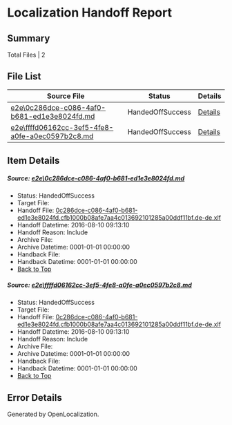 # <a name='report-top'></a> Localization Handoff Report

## Summary
 Total Files | 2

## File List
 Source File | Status | Details 
 ----------- | ------ | ------- 
 [e2e\0c286dce-c086-4af0-b681-ed1e3e8024fd.md](https://github.com/OpenLocalizationTestOrg/oltest/blob/039652e5b4451b4df564bc30557d1b4d1f7b741f/e2e/0c286dce-c086-4af0-b681-ed1e3e8024fd.md) | HandedOffSuccess | [Details](#2086c53fc99ce958c5718a9b73c494c287cad8581)
 [e2e\ffffd06162cc-3ef5-4fe8-a0fe-a0ec0597b2c8.md](https://github.com/OpenLocalizationTestOrg/oltest/blob/039652e5b4451b4df564bc30557d1b4d1f7b741f/e2e/ffffd06162cc-3ef5-4fe8-a0fe-a0ec0597b2c8.md) | HandedOffSuccess | [Details](#2086c53fc99ce958c5718a9b73c494c287cad8582)

## Item Details
##### <a name='2086c53fc99ce958c5718a9b73c494c287cad8581'></a> Source: [e2e\0c286dce-c086-4af0-b681-ed1e3e8024fd.md](https://github.com/OpenLocalizationTestOrg/oltest/blob/039652e5b4451b4df564bc30557d1b4d1f7b741f/e2e/0c286dce-c086-4af0-b681-ed1e3e8024fd.md)
* Status: HandedOffSuccess
* Target File: 
* Handoff File: [0c286dce-c086-4af0-b681-ed1e3e8024fd.cfb1000b08afe7aa4c013692101285a00ddf11bf.de-de.xlf](https://github.com/OpenLocalizationTestOrg/olhandoff-e2e/blob/ccf040993e04e357c732ed11746d10f8ffd3c37b/ol-handoff/OpenLocalizationTestOrg/ol-test-dede/ci/ht/0c286dce-c086-4af0-b681-ed1e3e8024fd.cfb1000b08afe7aa4c013692101285a00ddf11bf.de-de.xlf)
* Handoff Datetime: 2016-08-10 09:13:10
* Handoff Reason: Include
* Archive File: 
* Archive Datetime: 0001-01-01 00:00:00
* Handback File: 
* Handback Datetime: 0001-01-01 00:00:00
* [Back to Top](#report-top)

##### <a name='2086c53fc99ce958c5718a9b73c494c287cad8582'></a> Source: [e2e\ffffd06162cc-3ef5-4fe8-a0fe-a0ec0597b2c8.md](https://github.com/OpenLocalizationTestOrg/oltest/blob/039652e5b4451b4df564bc30557d1b4d1f7b741f/e2e/ffffd06162cc-3ef5-4fe8-a0fe-a0ec0597b2c8.md)
* Status: HandedOffSuccess
* Target File: 
* Handoff File: [0c286dce-c086-4af0-b681-ed1e3e8024fd.cfb1000b08afe7aa4c013692101285a00ddf11bf.de-de.xlf](https://github.com/OpenLocalizationTestOrg/olhandoff-e2e/blob/ccf040993e04e357c732ed11746d10f8ffd3c37b/ol-handoff/OpenLocalizationTestOrg/ol-test-dede/ci/ht/0c286dce-c086-4af0-b681-ed1e3e8024fd.cfb1000b08afe7aa4c013692101285a00ddf11bf.de-de.xlf)
* Handoff Datetime: 2016-08-10 09:13:10
* Handoff Reason: Include
* Archive File: 
* Archive Datetime: 0001-01-01 00:00:00
* Handback File: 
* Handback Datetime: 0001-01-01 00:00:00
* [Back to Top](#report-top)


## Error Details

Generated by OpenLocalization.
